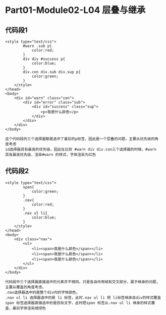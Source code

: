 # Part01-Module02-L04 层叠与继承

## 代码段1
```
<style type="text/css">
        #warn .sub p{
            color:red;
        }
        div div #success p{
            color:blue;
        }
        div.con div.sub div.sup p{
            color:green;
        }
    </style>
</head>
<body>
    <div id="warn" class="con">
        <div id="error" class="sub">
            <div id="success" class="sup">
                <p>我是什么颜色</p>
            </div>
        </div>      
    </div>
</body>
```
    这个代码段的三个选择器都是选中了最后的p标签，因此是一个层叠的问题，主要从优先级的角度考虑   
    id选择器具有最高的优先级，因此在比较 #warn div div.con三个选择器的时候，#warn 具有最高优先级，渲染#warn 的样式，字体渲染为红色

## 代码段2
```
<style type="text/css">
        span{
            color:green;
        }
        .nav{
            color:red;
        }
        .nav ul li{
            color:blue;
        }
    </style>
</head>
<body>
    <div class="nav">
        <ul>
            <li><span>我是什么颜色</span></li>
            <li><span>我是什么颜色</span></li>
            <li><span>我是什么颜色</span></li>
        </ul>
    </div>
</body>
```
    代码段中三个选择器直接选中的元素并不相同，只是各自作用域有交叉部分，属于继承的问题,主要从覆盖的角度考虑。
    .nav选择器选中的是整个div内的字体颜色，    
    .nav ul li 选择器选中的是 li 标签，此时.nav ul li 把 li标签继承自div的样式覆盖
    span 标签选择器直接选中的是目标文字，此时把span 标签从.nav ul li 继承的样式覆盖，最后字体渲染成绿色